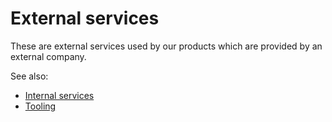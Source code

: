 # External services

These are external services used by our products which are provided by an external company.

See also:

* [Internal services](../../internal_services)
* [Tooling](../../tooling)
